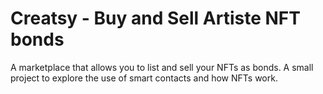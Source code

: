 # Creatsy - Buy and Sell Artiste NFT bonds

A marketplace that allows you to list and sell your NFTs as bonds. A small project to explore the use of smart contacts and how NFTs work.


